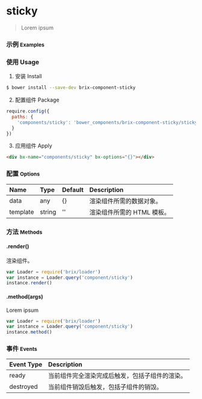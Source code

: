 # sticky

> Lorem ipsum

### 示例 <small>Examples</small>

<div bx-name="component/sticky" bx-options="{}"></div>

### 使用 Usage

1. 安装 Install

  ```sh
  $ bower install --save-dev brix-component-sticky
  ```

2. 配置组件 Package

  ```js
  require.config({
    paths: {
      'components/sticky': 'bower_components/brix-component-sticky/sticky'
    }
  })
  ```

3. 应用组件 Apply

  ```html
  <div bx-name="components/sticky" bx-options="{}"></div>
  ```

### 配置 <small>Options</small>

Name | Type | Default | Description
:--- | :--- | :------ | :----------
data | any | {} | 渲染组件所需的数据对象。
template | string | '' | 渲染组件所需的 HTML 模板。

### 方法 <small>Methods</small>

#### .render()

渲染组件。

```js
var Loader = require('brix/loader')
var instance = Loader.query('component/sticky')
instance.render()
```

#### .method(args)

Lorem ipsum

```js
var Loader = require('brix/loader')
var instance = Loader.query('component/sticky')
instance.method()
```

### 事件 <small>Events</small>

Event Type | Description
:--------- | :----------
ready | 当前组件完全渲染完成后触发，包括子组件的渲染。
destroyed | 当前组件销毁后触发，包括子组件的销毁。

